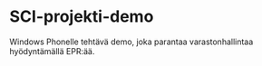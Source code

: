 SCI-projekti-demo
=================

Windows Phonelle tehtävä demo, joka parantaa varastonhallintaa hyödyntämällä EPR:ää.
